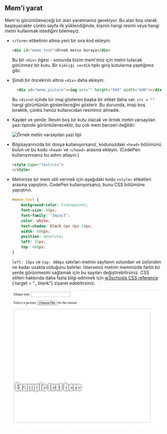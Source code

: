 ## Mem'i yarat

Mem'in görüntüleneceği bir alan yaratmamız gerekiyor. Bu alan boş olarak başlayacaktır çünkü sayfa ilk yüklendiğinde, kişinin hangi resimi veya hangi metni kullanmak istediğini bilemeyiz.

- `</form>` etiketinin altına yeni bir sıra kod ekleyin:

  ```html
  <div id="meme_text">Örnek metin buraya</div>
  ```

  Bu bir `<div>` öğesi - sonunda bizim mem'imiz için metni tutacak görünmez bir kutu. Bir ` kimliği verdik ` tıpkı giriş kutularına yaptığımız gibi.

- Şimdi bir öncekinin altına `<div>` daha ekleyin:

  ```html
    <div id="meme_picture"><img src="" height="500" width="600"></div>
    ```

    Bu `<div>`ın içinde bir imaj gösteren başka bir etiket daha var. ` src = "" ` hangi görüntünün gösterileceğini gösterir. Bu durumda, imajı boş bıraktık, çünkü henüz kullanıcıdan resmimiz almadık.

- Kaydet ve yenile. Resim boş bir kutu olacak ve örnek metin varsayılan yazı tipinde görüntülenecektir, bu çok mem benzeri değildir:

    ![Örnek metin varsayılan yazı tipi](images/example-text-default.png)

- Bilgisayarınızda bir dosya kullanıyorsanız, kodunuzdaki `<head>` bölümünü bulun ve bu kodu `<head>` ve `</head>` arasına ekleyin. (CodePen kullanıyorsanız bu adımı atlayın.)

  ```html
  <style type="text/css">
  </style>
  ```

- Metninize bir mem stili vermek için aşağıdaki kodu `<style>` etiketleri arasına yapıştırın. CodePen kullanıyorsanız, bunu CSS bölümüne yapıştırın.

    ```css
    #meme_text {
        background-color: transparent;
        font-size: 40px;
        font-family: "Impact";
        color: white;
        text-shadow: black 0px 0px 10px;
        width: 600px;
        position: absolute;
        left: 15px;
        top: 400px;
    }
    ```

  `left: 15px` ve `top: 400px` satırları metnin sayfanın solundan ve üstünden ne kadar uzakta olduğunu belirler. İsterseniz metnin meminizde farklı bir yerde görünmesini sağlamak için bu sayıları değiştirebilirsiniz. CSS stilleri hakkında daha fazla bilgi edinmek için [ w3schools CSS reference](http://www.w3schools.com/CSSref/) {:target = "_ blank"} ziyaret edebilirsiniz.

  ![Mem içinde örnek metin](images/example-text-memey.png)
